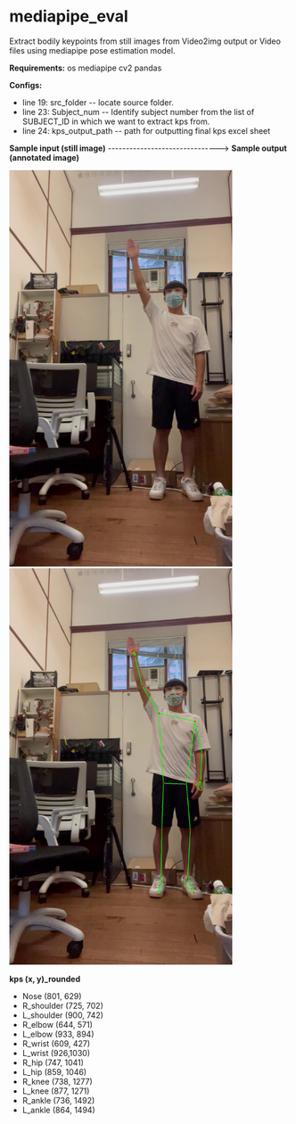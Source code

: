# mediapipe_eval
Extract bodily keypoints from still images from Video2img output or Video files using mediapipe pose estimation model.

**Requirements:**
os
mediapipe
cv2
pandas


**Configs:**
- line 19: src_folder -- locate source folder.
- line 23: Subject_num -- Identify subject number from the list of SUBJECT_ID in which we want to extract kps from.
- line 24: kps_output_path -- path for outputting final kps excel sheet 


**Sample input (still image)**                ------------------------------->                    **Sample output (annotated image)**

<img width="400" alt="portfolio_view" src="https://github.com/eltonyeung/mediapipe_eval/blob/main/00786.jpg">     <img width="400" alt="portfolio_view" src="https://github.com/eltonyeung/mediapipe_eval/blob/main/786.jpg">



**kps (x, y)_rounded**
- Nose (801, 629)
- R_shoulder (725, 702)
- L_shoulder (900, 742)
- R_elbow (644, 571)
- L_elbow (933, 894)
- R_wrist (609, 427)
- L_wrist (926,1030)
- R_hip (747, 1041)
- L_hip (859, 1046)
- R_knee (738, 1277)
- L_knee (877, 1271)
- R_ankle (736, 1492)
- L_ankle (864, 1494)

